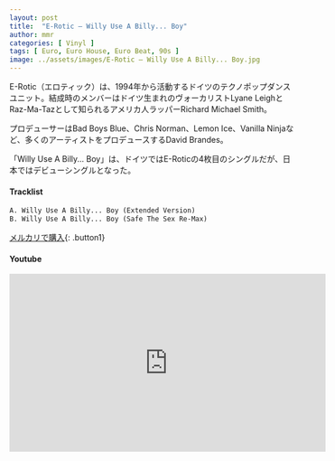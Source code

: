 ```yaml
---
layout: post
title:  "E-Rotic – Willy Use A Billy... Boy"
author: mmr
categories: [ Vinyl ]
tags: [ Euro, Euro House, Euro Beat, 90s ]
image: ../assets/images/E-Rotic – Willy Use A Billy... Boy.jpg
---
```


E-Rotic（エロティック）は、1994年から活動するドイツのテクノポップダンスユニット。結成時のメンバーはドイツ生まれのヴォーカリストLyane LeighとRaz-Ma-Tazとして知られるアメリカ人ラッパーRichard Michael Smith。

プロデューサーはBad Boys Blue、Chris Norman、Lemon Ice、Vanilla Ninjaなど、多くのアーティストをプロデュースするDavid Brandes。

「Willy Use A Billy... Boy」は、ドイツではE-Roticの4枚目のシングルだが、日本ではデビューシングルとなった。

#### Tracklist
```md
A. Willy Use A Billy... Boy (Extended Version)
B. Willy Use A Billy... Boy (Safe The Sex Re-Max)
```

[メルカリで購入](https://jp.mercari.com/item/m74466346239?afid=6142608987){: .button1}

#### Youtube 
<iframe width="560" height="315" src="https://www.youtube.com/embed/mpg2H1M_U-c?si=IUJAabPAnffXlUT9" title="YouTube video player" frameborder="0" allow="accelerometer; autoplay; clipboard-write; encrypted-media; gyroscope; picture-in-picture; web-share" referrerpolicy="strict-origin-when-cross-origin" allowfullscreen></iframe>